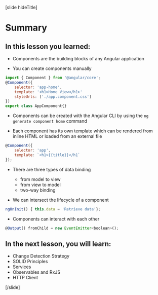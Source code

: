 [slide hideTitle]

# Summary

## In this lesson you learned:

- Components are the building blocks of any Angular application


- You can create components manually

```js
import { Component } from '@angular/core';
@Component({
    selector: 'app-home',
    template: '<h1>Home View</h1>'
    styleUrls: ['./app.component.css']
})
export class AppComponent{}
```

- Components can be created with the Angular CLI by using the `ng generate component home` command

- Each component has its own template which can be rendered from inline HTML or loaded from an external file

```js
@Component({ 
    selector: 'app', 
    template: `<h1>{{title}}</h1`
});
```

- There are three types of data binding
    - from model to view
    - from view to model
    - two-way binding
    
- We can intersect the lifecycle of a component

```js
ngOnInit() { this.data = 'Retrieve data'};
```

- Components can interact with each other

```js
@Output() fromChild = new EventEmitter<boolean>();
```

## In the next lesson, you will learn:

- Change Detection Strategy​
- SOLID Principles​
- Services​
- Observables and RxJS​
- HTTP Client

[/slide]
